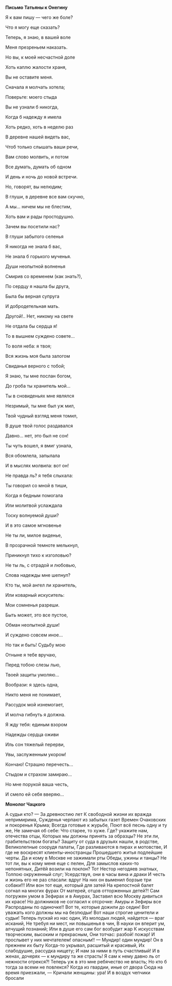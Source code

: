**Письмо Татьяны к Онегину**


Я к вам пишу — чего же боле?

Что я могу еще сказать?

Теперь, я знаю, в вашей воле

Меня презреньем наказать.

Но вы, к моей несчастной доле

Хоть каплю жалости храня,

Вы не оставите меня.

Сначала я молчать хотела;

Поверьте: моего стыда

Вы не узнали б никогда,

Когда б надежду я имела

Хоть редко, хоть в неделю раз

В деревне нашей видеть вас,

Чтоб только слышать ваши речи,

Вам слово молвить, и потом

Все думать, думать об одном

И день и ночь до новой встречи.

Но, говорят, вы нелюдим;

В глуши, в деревне все вам скучно,

А мы... ничем мы не блестим,

Хоть вам и рады простодушно.

Зачем вы посетили нас?

В глуши забытого селенья

Я никогда не знала б вас,

Не знала б горького мученья.

Души неопытной волненья

Смирив со временем (как знать?),

По сердцу я нашла бы друга,

Была бы верная супруга

И добродетельная мать.

Другой!.. Нет, никому на свете

Не отдала бы сердца я!

То в вышнем суждено совете...

То воля неба: я твоя;

Вся жизнь моя была залогом

Свиданья верного с тобой;

Я знаю, ты мне послан богом,

До гроба ты хранитель мой...

Ты в сновиденьях мне являлся

Незримый, ты мне был уж мил,

Твой чудный взгляд меня томил,

В душе твой голос раздавался

Давно... нет, это был не сон!

Ты чуть вошел, я вмиг узнала,

Вся обомлела, запылала

И в мыслях молвила: вот он!

Не правда ль? я тебя слыхала:

Ты говорил со мной в тиши,

Когда я бедным помогала

Или молитвой услаждала

Тоску волнуемой души?

И в это самое мгновенье

Не ты ли, милое виденье,

В прозрачной темноте мелькнул,

Приникнул тихо к изголовью?

Не ты ль, с отрадой и любовью,

Слова надежды мне шепнул?

Кто ты, мой ангел ли хранитель,

Или коварный искуситель:

Мои сомненья разреши.

Быть может, это все пустое,

Обман неопытной души!

И суждено совсем иное...

Но так и быть! Судьбу мою

Отныне я тебе вручаю,

Перед тобою слезы лью,

Твоей защиты умоляю...

Вообрази: я здесь одна,

Никто меня не понимает,

Рассудок мой изнемогает,

И молча гибнуть я должна.

Я жду тебя: единым взором

Надежды сердца оживи

Иль сон тяжелый перерви,

Увы, заслуженным укором!

Кончаю! Страшно перечесть...

Стыдом и страхом замираю...

Но мне порукой ваша честь,

И смело ей себя вверяю...

**Монолог Чацкого**

А судьи кто? — За древностию лет
К свободной жизни их вражда непримирима,
Сужденья черпают из забытых газет
Времен Очаковских и покоренья Крыма;
Всегда готовые к журьбе,
Поют всё песнь одну и ту же,
Не замечая об себе:
Что старее, то хуже.
Где? укажите нам, отечества отцы,
Которых мы должны принять за образцы?
Не эти ли, грабительством богаты?
Защиту от суда в друзьях нашли, в родстве,
Великолепные соорудя палаты,
Где разливаются в пирах и мотовстве,
И где не воскресят клиенты-иностранцы
Прошедшего житья подлейшие черты.
Да и кому в Москве не зажимали рты
Обеды, ужины и танцы?
Не тот ли, вы к кому меня еще с пелен,
Для замыслов каких-то непонятных,
Дитёй возили на поклон?
Тот Нестор негодяев знатных,
Толпою окруженный слуг;
Усердствуя, они в часы вина и драки
И честь и жизнь его не раз спасали: вдруг
На них он выменил борзые три собаки!!!
Или вон тот еще, который для затей
На крепостной балет согнал на многих фурах
От матерей, отцов отторженных детей?!
Сам погружен умом в Зефирах и в Амурах,
Заставил всю Москву дивиться их красе!
Но должников не согласил к отсрочке:
Амуры и Зефиры все
Распроданы по одиночке!!
Вот те, которые дожили до седин!
Вот уважать кого должны мы на безлюдьи!
Вот наши строгие ценители и судьи!
Теперь пускай из нас один,
Из молодых людей, найдется — враг исканий,
Не требуя ни мест, ни повышенья в чин,
В науки он вперит ум, алчущий познаний;
Или в душе его сам бог возбудит жар
К искусствам творческим, высоким и прекрасным,
Они тотчас: разбой! пожар!
И прослывет у них мечтателем! опасным!! —
Мундир! один мундир! Он в прежнем их быту
Когда-то укрывал, расшитый и красивый,
Их слабодушие, рассудка нищету;
И нам за ними в путь счастливый!
И в женах, дочерях — к мундиру та же страсть!
Я сам к нему давно ль от нежности отрекся?!
Теперь уж в это мне ребячество не впасть;
Но кто б тогда за всеми не повлекся?
Когда из гвардии, иные от двора
Сюда на время приезжали, —
Кричали женщины: ура!
И в воздух чепчики бросали
